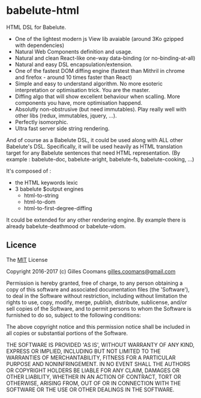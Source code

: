 # babelute-html

HTML DSL for Babelute.

- One of the lightest modern js View lib avaiable (around 3Ko gzipped with dependencies) 
- Natural Web Components definition and usage.
- Natural and clean React-like one-way data-binding (or no-binding-at-all)
- Natural and easy DSL encapsulation/extension.
- One of the fastest DOM diffing engine (fastest than Mithril in chrome and firefox - around 10 times faster than React)
- Simple and easy to understand algorithm. No more esoteric interpretation or optimisation trick. You are the master.
- Diffing algo that will show excellent behaviour when scalling. More components you have, more optimisation happend.
- Absolutly non-obstrusive (but need immutables). Play really well with other libs (redux, immutables, jquery, ...).
- Perfectly isomorphic. 
- Ultra fast server side string rendering.

And of course as a Babelute DSL, it could be used along with ALL other Babelute's DSL. 
Specifically, it will be used heavily as HTML translation target for any Babelute sentences that need HTML representation.
(By example : babelute-doc, babelute-aright, babelute-fs, babelute-cooking, ...)

It's composed of :
- the HTML keywords lexic
- 3 babelute $output engines
	- html-to-string
	- html-to-dom
	- html-to-first-degree-diffing

It could be extended for any other rendering engine. 
By example there is already babelute-deathmood or babelute-vdom.

## Licence

The [MIT](http://opensource.org/licenses/MIT) License

Copyright 2016-2017 (c) Gilles Coomans <gilles.coomans@gmail.com>

Permission is hereby granted, free of charge, to any person obtaining a copy of this software and associated documentation files (the 'Software'), to deal in the Software without restriction, including without limitation the rights to use, copy, modify, merge, publish, distribute, sublicense, and/or sell copies of the Software, and to permit persons to whom the Software is furnished to do so, subject to the following conditions:

The above copyright notice and this permission notice shall be included in all copies or substantial portions of the Software.

THE SOFTWARE IS PROVIDED 'AS IS', WITHOUT WARRANTY OF ANY KIND, EXPRESS OR IMPLIED, INCLUDING BUT NOT LIMITED TO THE WARRANTIES OF MERCHANTABILITY, FITNESS FOR A PARTICULAR PURPOSE AND NONINFRINGEMENT. IN NO EVENT SHALL THE AUTHORS OR COPYRIGHT HOLDERS BE LIABLE FOR ANY CLAIM, DAMAGES OR OTHER LIABILITY, WHETHER IN AN ACTION OF CONTRACT, TORT OR OTHERWISE, ARISING FROM, OUT OF OR IN CONNECTION WITH THE SOFTWARE OR THE USE OR OTHER DEALINGS IN THE SOFTWARE.

